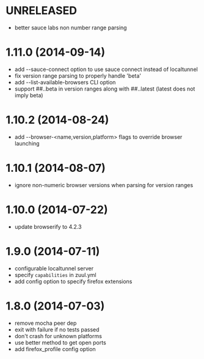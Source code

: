 # UNRELEASED

 * better sauce labs non number range parsing

# 1.11.0 (2014-09-14)

 * add --sauce-connect option to use sauce connect instead of localtunnel
 * fix version range parsing to properly handle 'beta'
 * add --list-available-browsers CLI option
 * support ##..beta in version ranges along with ##..latest (latest does not imply beta)

# 1.10.2 (2014-08-24)

  * add --browser-<name,version,platform> flags to override browser launching

# 1.10.1 (2014-08-07)

  * ignore non-numeric browser versions when parsing for version ranges

# 1.10.0 (2014-07-22)

  * update browserify to 4.2.3

# 1.9.0 (2014-07-11)

  * configurable localtunnel server
  * specify `capabilities` in zuul.yml
  * add config option to specify firefox extensions

# 1.8.0 (2014-07-03)

  * remove mocha peer dep
  * exit with failure if no tests passed
  * don't crash for unknown platforms
  * use better method to get open ports
  * add firefox_profile config option

